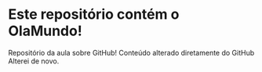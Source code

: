 # Este repositório contém o OlaMundo!
Repositório da aula sobre GitHub!
Conteúdo alterado diretamente do GitHub
Alterei de novo.
